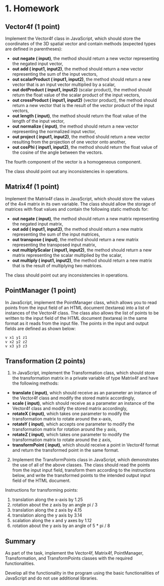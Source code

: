 # 1. Homework
## Vector4f (1 point)
Implement the Vector4f class in JavaScript, which should store the coordinates of the 3D spatial vector and contain methods (expected types are defined in parentheses):

- **<Vector4f> out negate (<Vector4f> input)**, the method should return a new vector representing the negated input vector,
- **<Vector4f> out add (<Vector4f> input1, <Vector4f> input2)**, the method should return a new vector representing the sum of the input vectors,
- **<Vector4f> out scalarProduct (<float> input1, <Vector4f> input2)**, the method should return a new vector that is an input vector multiplied by a scalar,
- **<float> out dotProduct (<Vector4f> input1, <Vector4f> input2)** (scalar product), the method should return the float value of the scalar product of the input vectors,
- **<Vector4f> out crossProduct (<Vector4f> input1, <Vector4f> input2)** (vector product), the method should return a new vector that is the result of the vector product of the input vectors,
- **<float> out length (<Vector4f> input)**, the method should return the float value of the length of the input vector,
- **<Vector4f> out normalize (<Vector4f> input)**, the method should return a new vector representing the normalized input vector,
- **<Vector4f> out project (<Vector4f> input1, <Vector4f> input2)**, the method should return a new vector resulting from the projection of one vector onto another,
- **<float> out cosPhi (<Vector4f> input1, <Vector4f> input2)**, the method should return the float value of the cosine of the angle between the vectors.
  
The fourth component of the vector is a homogeneous component.  

The class should point out any inconsistencies in operations.  

## Matrix4f (1 point)
Implement the Matrix4f class in JavaScript, which should store the values of the 4x4 matrix in its own variable. The class should allow the storage of matrices with float values ​​and contain the following static methods for:

- **<Matrix4f> out negate (<Matrix4f> input)**, the method should return a new matrix representing the negated input matrix,
- **<Matrix4f> out add (<Matrix4f> input1, <Matrix4f> input2)**, the method should return a new matrix representing the sum of the input matrices,
- **<Matrix4f> out transpose (<Matrix4f> input)**, the method should return a new matrix representing the transposed input matrix,
- **<Matrix4f> out multiplyScalar (<float> input1, <Matrix4f> input2)**, the method should return a new matrix representing the scalar multiplied by the scalar,
- **<Matrix4f> out multiply (<Matrix4f> input1, <Matrix4f> input2)**, the method should return a new matrix that is the result of multiplying two matrices.
  
The class should point out any inconsistencies in operations.

## PointManager (1 point)
In JavaScript, implement the PointManager class, which allows you to read points from the input field of an HTML document (textarea) into a list of instances of the Vector4f class. The class also allows the list of points to be written to the input field of the HTML document (textarea) in the same format as it reads from the input file. The points in the input and output fields are defined as shown below:
```
v x1 y1 z1
v x2 y2 z2
v x3 y3 z3
```
## Transformation (2 points)
1. In JavaScript, implement the Transformation class, which should store the transformation matrix in a private variable of type Matrix4f and have the following methods:

- **translate (<Vector4f> input)**, which should receive as an parameter an instance of the Vector4f class and modify the stored matrix accordingly,
- **scale (<Vector4f> input)**, which should receive as a parameter an instance of the Vector4f class and modify the stored matrix accordingly,
- **rotateX (<float> input)**, which takes one parameter to modify the transformation matrix to rotate around the x-axis,
- **rotateY (<float> input)**, which accepts one parameter to modify the transformation matrix for rotation around the y axis,
- **rotateZ (<float> input)**, which takes one parameter to modify the transformation matrix to rotate around the z axis,
- **transformPoint (<Vector4f> input)**, which should receive a point in Vector4f format and return the transformed point in the same format.
  
2. Implement the TransformPoints class in JavaScript, which demonstrates the use of all of the above classes. The class should read the points from the input input field, transform them according to the instructions below, and write the transformed points to the intended output input field of the HTML document.

Instructions for transforming points:  

1. translation along the x-axis by 1.25
2. rotation about the z axis by an angle pi / 3
3. translation along the z axis by 4.15
4. translation along the y  axis by 3.14
5. scalation along the x and y axes by 1.12
6. rotation about the y axis by an angle of 5 * pi / 8

## Summary
As part of the task, implement the Vector4f, Matrix4f, PointManager, Transformation, and TransformPoints classes with the required functionalities.  

Develop all the functionality in the program using the basic functionalities of JavaScript and do not use additional libraries.
